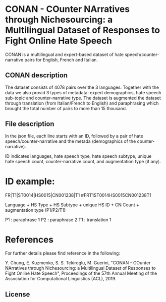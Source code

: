 # CONAN - COunter NArratives through Nichesourcing: a Multilingual Dataset of Responses to Fight Online Hate Speech

CONAN is a multilingual and expert-based dataset of hate speech/counter-narrative pairs for English, French and Italian.


## CONAN description
The dataset consists of 4078 pairs over the 3 languages. Together with the data we also provid 3 types of metadata: expert demographics, hate speech sub-topic and counter-narrative type. The dataset is augmented the dataset through translation (from Italian/French to English) and paraphrasing which brought the total number of pairs to more than 15 thousand. 


## File description
In the json file, each line starts with an ID, followed by a pair of hate speech/counter-narrative and the metada (demographics of the counter-narrative).

ID indicates languages, hate speech type, hate speech subtype, unique hate speech count, counter-narrative count, and augmentation type (if any).

# ID example: 
FR|T1|ST0014|HS0015|CN001238|T1 #FRT1ST0014HS0015CN001238T1

Language + HS Type + HS Subtype + unique HS ID + CN Count + augmentation type (P1/P2/T1)

P1 : paraphrase 1 
P2 : paraphrase 2
T1 : translation 1


# References
For further details please find reference in the following:

Y. Chung, E. Kuzmenko, S. S. Tekiroglu, M. Guerini, "CONAN - COunter NArratives through Nichesourcing: a Multilingual Dataset of Responses to Fight Online Hate Speech", Proceedings of the 57th Annual Meeting of the Association for Computational Linguistics (ACL), 2019.

## License
